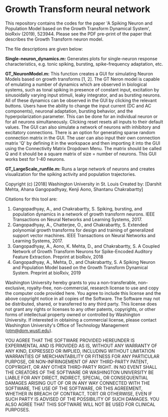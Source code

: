 # Growth Transform neural network

This repository contains the codes for the paper 'A Spiking Neuron and Population Model based on the Growth Transform Dynamical System', bioRxiv (2019), 523944. Please see the PDF pre-print of the paper that describes the Growth Transform neuron model.

The file descriptions are given below:

**Single-neuron_dynamics.m:** Generates plots for single-neuron response characteristics, e.g. tonic spiking, bursting, spike-frequency adaptation, etc. 

**GT_NeuronModel.m:** This function creates a GUI for simulating Neuron Models based on growth transforms [1, 2].
The GT Neron model is capable of emulating a number of dynamics which are observed in 
biological systems, such as tonal spiking in presence of constant input, excitation by sinusoidally varying input stimuli, leaky 
integrator, and as bursting neurons. All of these dynamics can be observed in the GUI by clicking the relevant buttons. Users 
have the ability to change the input current (DC and AC components), neuronal adaptation, bursting behavior, and the hyperpolarization
parameter. This can be done for an individual neuron or for all neurons simultaneously. Clicking reset resets all inputs to their 
default values.
The GUI can also simulate a network of neurons with inhibitory and excitatory connections. There is an option for 
generating sparse random connection matrix in the GUI. The user can also input their own connection matrix 'Q' by defining it in 
the workspace and then importing it into the GUI using the Connectivity Matrix Dropdown Menu. The matrix should be called Q and 
it should be a square matrix of size = number of neurons. This GUI works best for 1-40 neurons.


**GT_LargeScale_runfile.m:** Runs a large network of neurons and creates visualization for the spiking activity and population trajectories.



Copyright (c) [2018] Washington University  in St. Louis
Created by: [Darshit Mehta, Ahana Gangopadhyay, Kenji Aono, Shantanu Chakrabartty]

Citations for this tool are: 

1. Gangopadhyay, A., and Chakrabartty, S. Spiking, bursting, and population dynamics in a network of growth transform neurons. IEEE Transactions on Neural Networks and Learning Systems, 2017.
2. Gangopadhyay, A., Chatterjee, O., and Chakrabartty, S. Extended polynomial growth transforms for design and training of generalized support vector machines. IEEE Transactions on Neural Networks and Learning Systems, 2017.
3. Gangopadhyay, A., Aono, K. Mehta, D., and Chakrabartty, S. A Coupled Network of Growth Transform Neurons for Spike-Encoded Auditory Feature Extraction. Preprint at bioRxiv, 2018
4. Gangopadhyay, A., Mehta, D., and Chakrabartty, S. A Spiking Neuron and Population Model based on the Growth Transform Dynamical System. Preprint at bioRxiv, 2019



Washington University hereby grants to you a non-transferable, non-exclusive, royalty-free, non-commercial, research license to use and copy the computer 
code provided here.  You agree to include this license and the above copyright notice in all copies of the Software.  The Software may not be distributed, 
shared, or transferred to any third party.  This license does not grant any rights or licenses to any other patents, copyrights, or other 
forms of intellectual property owned or controlled by Washington University.  If interested in obtaining a commercial license, please contact 
Washington University's Office of Technology Management (otm@dom.wustl.edu).

YOU AGREE THAT THE SOFTWARE PROVIDED HEREUNDER IS EXPERIMENTAL AND 
IS PROVIDED AS IS, WITHOUT ANY WARRANTY OF ANY KIND, EXPRESSED OR IMPLIED, INCLUDING WITHOUT LIMITATION WARRANTIES OF MERCHANTABILITY OR 
FITNESS FOR ANY PARTICULAR PURPOSE, OR NON-INFRINGEMENT OF ANY THIRD-PARTY PATENT, COPYRIGHT, OR ANY OTHER THIRD-PARTY RIGHT.  IN NO EVENT SHALL 
THE CREATORS OF THE SOFTWARE OR WASHINGTON UNIVERSITY BE LIABLE FOR ANY DIRECT, INDIRECT, SPECIAL, OR CONSEQUENTIAL DAMAGES ARISING OUT OF OR 
IN ANY WAY CONNECTED WITH THE SOFTWARE, THE USE OF THE SOFTWARE, OR THIS AGREEMENT, WHETHER IN BREACH OF CONTRACT, TORT OR OTHERWISE, EVEN IF 
SUCH PARTY IS ADVISED OF THE POSSIBILITY OF SUCH DAMAGES. YOU ALSO AGREE THAT THIS SOFTWARE WILL NOT BE USED FOR CLINICAL PURPOSES.
